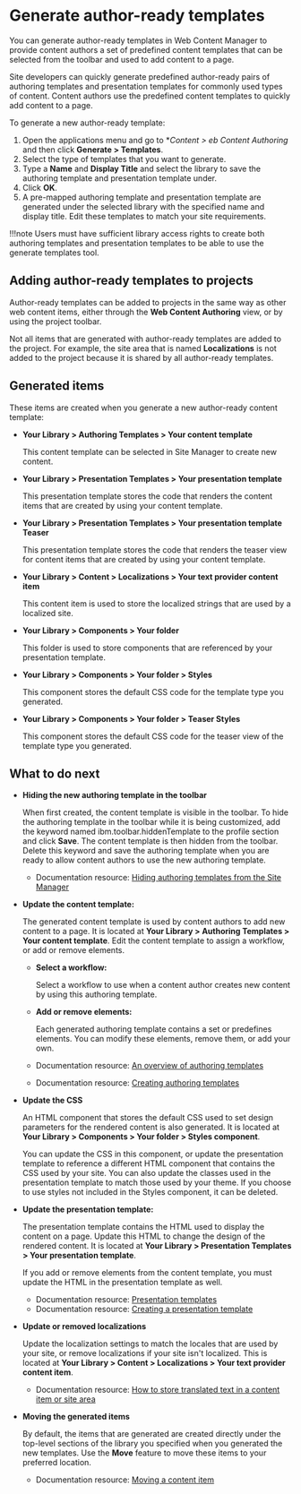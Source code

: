 # Generate author-ready templates

You can generate author-ready templates in Web Content Manager to provide content authors a set of predefined content templates that can be selected from the toolbar and used to add content to a page.

Site developers can quickly generate predefined author-ready pairs of authoring templates and presentation templates for commonly used types of content. Content authors use the predefined content templates to quickly add content to a page.

To generate a new author-ready template:

1.  Open the applications menu and go to **Content > *eb Content Authoring** and then click **Generate > Templates**.
2.  Select the type of templates that you want to generate.
3.  Type a **Name** and **Display Title** and select the library to save the authoring template and presentation template under.
4.  Click **OK**.
5.  A pre-mapped authoring template and presentation template are generated under the selected library with the specified name and display title. Edit these templates to match your site requirements.

!!!note
    Users must have sufficient library access rights to create both authoring templates and presentation templates to be able to use the generate templates tool.

## Adding author-ready templates to projects

Author-ready templates can be added to projects in the same way as other web content items, either through the **Web Content Authoring** view, or by using the project toolbar.

Not all items that are generated with author-ready templates are added to the project. For example, the site area that is named **Localizations** is not added to the project because it is shared by all author-ready templates.

## Generated items

These items are created when you generate a new author-ready content template:

-   **Your Library > Authoring Templates > Your content template**

    This content template can be selected in Site Manager to create new content.

-   **Your Library > Presentation Templates > Your presentation template**

    This presentation template stores the code that renders the content items that are created by using your content template.

-   **Your Library > Presentation Templates > Your presentation template Teaser**

    This presentation template stores the code that renders the teaser view for content items that are created by using your content template.

-   **Your Library > Content > Localizations > Your text provider content item**

    This content item is used to store the localized strings that are used by a localized site.

-   **Your Library > Components > Your folder**

    This folder is used to store components that are referenced by your presentation template.

-   **Your Library > Components > Your folder > Styles**

    This component stores the default CSS code for the template type you generated.

-   **Your Library > Components > Your folder > Teaser Styles**

    This component stores the default CSS code for the teaser view of the template type you generated.


## What to do next

-   **Hiding the new authoring template in the toolbar**

    When first created, the content template is visible in the toolbar. To hide the authoring template in the toolbar while it is being customized, add the keyword named ibm.toolbar.hiddenTemplate to the profile section and click **Save**. The content template is then hidden from the toolbar. Delete this keyword and save the authoring template when you are ready to allow content authors to use the new authoring template.

    -   Documentation resource: [Hiding authoring templates from the Site Manager](../../../../build_sites/create_sites/site_prep_content_author/custom_site_manager/custom_create_content_view/epc_wcm_hide_authoring_templates.md)

-   **Update the content template:**

    The generated content template is used by content authors to add new content to a page. It is located at **Your Library > Authoring Templates > Your content template**. Edit the content template to assign a workflow, or add or remove elements.

    -   **Select a workflow:**

        Select a workflow to use when a content author creates new content by using this authoring template.

    -   **Add or remove elements:**

        Each generated authoring template contains a set or predefines elements. You can modify these elements, remove them, or add your own.

    -   Documentation resource: [An overview of authoring templates](../../../../build_sites/create_sites/create_reusable_assets/wcm_dev_auth-temp_overview.md)
    -   Documentation resource: [Creating authoring templates](../creating_items/creating_authoring_templates/index.md)

-   **Update the CSS**

    An HTML component that stores the default CSS used to set design parameters for the rendered content is also generated. It is located at **Your Library > Components > Your folder > Styles component**.

    You can update the CSS in this component, or update the presentation template to reference a different HTML component that contains the CSS used by your site. You can also update the classes used in the presentation template to match those used by your theme. If you choose to use styles not included in the Styles component, it can be deleted.

-   **Update the presentation template:**

    The presentation template contains the HTML used to display the content on a page. Update this HTML to change the design of the rendered content. It is located at **Your Library > Presentation Templates > Your presentation template**.

    If you add or remove elements from the content template, you must update the HTML in the presentation template as well.

    -   Documentation resource: [Presentation templates](../../../../build_sites/create_sites/create_reusable_assets/presentation_template/index.md)
    -   Documentation resource: [Creating a presentation template](../creating_items/wcm_dev_pres-temp.md)

-   **Update or removed localizations**

    Update the localization settings to match the locales that are used by your site, or remove localizations if your site isn't localized. This is located at **Your Library > Content > Localizations > Your text provider content item**.

    -   Documentation resource: [How to store translated text in a content item or site area](../../wcm_artifacts/wcm_dev/wcm_dev_storing_translated_text.md#)

-   **Moving the generated items**

    By default, the items that are generated are created directly under the top-level sections of the library you specified when you generated the new templates. Use the **Move** feature to move these items to your preferred location.

    -   Documentation resource: [Moving a content item](../item_management_features/howto_move_copy_link_items/wcm_dev_content_linking_moving.md)


